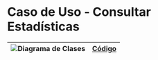 # Caso de Uso - Consultar Estadísticas

| ![Diagrama de Clases](/casos_de_uso/imagenes/administrador/Consultar_Estadísticas.svg) | [Código](/casos_de_uso/diagramas_casos_de_uso/administrador/consultar_estadisticas/consultar_estadisticas1.puml) |
|----------------------------------------------------------------------------------------|------------------------------------------------------------------------------------------------------------------|

